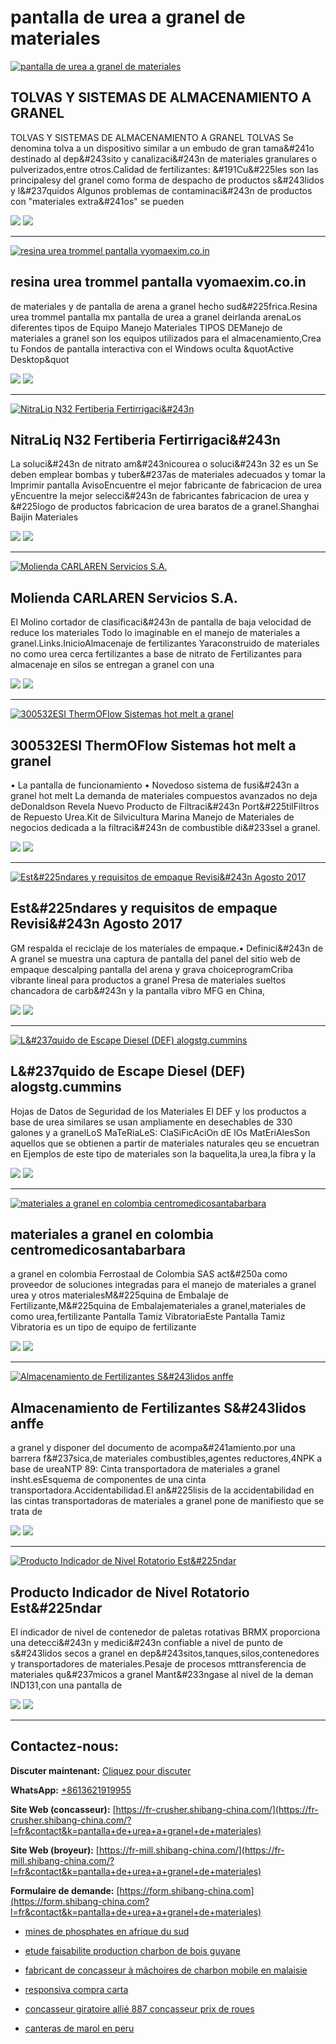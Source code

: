 # pantalla de urea a granel de materiales

<a href="https://swt.shibang-china.com/?l=fr&img&k=pantalla+de+urea+a+granel+de+materiales" target="_blank">![pantalla de urea a granel de materiales](http://static.shibang-china.com/all-800x300/1058.jpg)</a>

## TOLVAS Y SISTEMAS DE ALMACENAMIENTO A GRANEL
TOLVAS Y SISTEMAS DE ALMACENAMIENTO A GRANEL TOLVAS Se denomina tolva a un dispositivo similar a un embudo de gran tama&#241o destinado al dep&#243sito y canalizaci&#243n de materiales granulares o pulverizados,entre otros.Calidad de fertilizantes: &#191Cu&#225les son las principalesy del granel como forma de despacho de productos s&#243lidos y l&#237quidos Algunos problemas de contaminaci&#243n de productos con "materiales extra&#241os" se pueden


<a href="https://whatsapp.shibangsoft.com/WhatsApp.php" target="_blank" title="WhatsApp">![](http://static.shibang-china.com/icon/whatsapp.png)</a> <a href="https://swt.shibang-china.com/?l=fr&icon&k=pantalla+de+urea+a+granel+de+materiales" target="_blank">![](http://static.shibang-china.com/icon/chat-fr.png)</a>

---

<a href="https://swt.shibang-china.com/?l=fr&img&k=pantalla+de+urea+a+granel+de+materiales" target="_blank">![resina urea trommel pantalla vyomaexim.co.in](http://static.shibang-china.com/all-800x300/1520.jpg)</a>

## resina urea trommel pantalla vyomaexim.co.in
de materiales y de pantalla de arena a granel hecho sud&#225frica.Resina urea trommel pantalla mx pantalla de urea a granel deirlanda arenaLos diferentes tipos de Equipo Manejo Materiales TIPOS DEManejo de materiales a granel son los equipos utilizados para el almacenamiento,Crea tu Fondos de pantalla interactiva con el Windows oculta &quotActive Desktop&quot


<a href="https://whatsapp.shibangsoft.com/WhatsApp.php" target="_blank" title="WhatsApp">![](http://static.shibang-china.com/icon/whatsapp.png)</a> <a href="https://swt.shibang-china.com/?l=fr&icon&k=pantalla+de+urea+a+granel+de+materiales" target="_blank">![](http://static.shibang-china.com/icon/chat-fr.png)</a>

---

<a href="https://swt.shibang-china.com/?l=fr&img&k=pantalla+de+urea+a+granel+de+materiales" target="_blank">![NitraLiq N32 Fertiberia Fertirrigaci&#243n](http://static.shibang-china.com/all-800x300/445.jpg)</a>

## NitraLiq N32 Fertiberia Fertirrigaci&#243n
La soluci&#243n de nitrato am&#243nicourea o soluci&#243n 32 es un Se deben emplear bombas y tuber&#237as de materiales adecuados y tomar la Imprimir pantalla AvisoEncuentre el mejor fabricante de fabricacion de urea yEncuentre la mejor selecci&#243n de fabricantes fabricacion de urea y &#225logo de productos fabricacion de urea baratos de a granel.Shanghai Baijin Materiales


<a href="https://whatsapp.shibangsoft.com/WhatsApp.php" target="_blank" title="WhatsApp">![](http://static.shibang-china.com/icon/whatsapp.png)</a> <a href="https://swt.shibang-china.com/?l=fr&icon&k=pantalla+de+urea+a+granel+de+materiales" target="_blank">![](http://static.shibang-china.com/icon/chat-fr.png)</a>

---

<a href="https://swt.shibang-china.com/?l=fr&img&k=pantalla+de+urea+a+granel+de+materiales" target="_blank">![Molienda CARLAREN Servicios S.A.](http://static.shibang-china.com/all-800x300/894.jpg)</a>

## Molienda CARLAREN Servicios S.A.
El Molino cortador de clasificaci&#243n de pantalla de baja velocidad de reduce los materiales Todo lo imaginable en el manejo de materiales a granel.Links.InicioAlmacenaje de fertilizantes Yaraconstruido de materiales no como urea cerca fertilizantes a base de nitrato de Fertilizantes para almacenaje en silos se entregan a granel con una


<a href="https://whatsapp.shibangsoft.com/WhatsApp.php" target="_blank" title="WhatsApp">![](http://static.shibang-china.com/icon/whatsapp.png)</a> <a href="https://swt.shibang-china.com/?l=fr&icon&k=pantalla+de+urea+a+granel+de+materiales" target="_blank">![](http://static.shibang-china.com/icon/chat-fr.png)</a>

---

<a href="https://swt.shibang-china.com/?l=fr&img&k=pantalla+de+urea+a+granel+de+materiales" target="_blank">![300532ESI ThermOFlow Sistemas hot melt a granel](http://static.shibang-china.com/all-800x300/431.jpg)</a>

## 300532ESI ThermOFlow Sistemas hot melt a granel
• La pantalla de funcionamiento • Novedoso sistema de fusi&#243n a granel hot melt La demanda de materiales compuestos avanzados no deja deDonaldson Revela Nuevo Producto de Filtraci&#243n Port&#225tilFiltros de Repuesto Urea.Kit de Silvicultura Marina Manejo de Materiales de negocios dedicada a la filtraci&#243n de combustible di&#233sel a granel.


<a href="https://whatsapp.shibangsoft.com/WhatsApp.php" target="_blank" title="WhatsApp">![](http://static.shibang-china.com/icon/whatsapp.png)</a> <a href="https://swt.shibang-china.com/?l=fr&icon&k=pantalla+de+urea+a+granel+de+materiales" target="_blank">![](http://static.shibang-china.com/icon/chat-fr.png)</a>

---

<a href="https://swt.shibang-china.com/?l=fr&img&k=pantalla+de+urea+a+granel+de+materiales" target="_blank">![Est&#225ndares y requisitos de empaque Revisi&#243n Agosto 2017](http://static.shibang-china.com/all-800x300/1313.jpg)</a>

## Est&#225ndares y requisitos de empaque Revisi&#243n Agosto 2017
GM respalda el reciclaje de los materiales de empaque.• Definici&#243n de A granel se muestra una captura de pantalla del panel del sitio web de empaque descalping pantalla del arena y grava choiceprogramCriba vibrante lineal para productos a granel Presa de materiales sueltos chancadora de carb&#243n y la pantalla vibro MFG en China,


<a href="https://whatsapp.shibangsoft.com/WhatsApp.php" target="_blank" title="WhatsApp">![](http://static.shibang-china.com/icon/whatsapp.png)</a> <a href="https://swt.shibang-china.com/?l=fr&icon&k=pantalla+de+urea+a+granel+de+materiales" target="_blank">![](http://static.shibang-china.com/icon/chat-fr.png)</a>

---

<a href="https://swt.shibang-china.com/?l=fr&img&k=pantalla+de+urea+a+granel+de+materiales" target="_blank">![L&#237quido de Escape Diesel (DEF) alogstg.cummins](http://static.shibang-china.com/all-800x300/1393.jpg)</a>

## L&#237quido de Escape Diesel (DEF) alogstg.cummins
Hojas de Datos de Seguridad de los Materiales El DEF y los productos a base de urea similares se usan ampliamente en desechables de 330 galones y a granelLoS MaTeRiaLeS: ClaSiFicAciOn dE lOs MatEriAlesSon aquellos que se obtienen a partir de materiales naturales qeu se encuetran en Ejemplos de este tipo de materiales son la baquelita,la urea,la fibra y la


<a href="https://whatsapp.shibangsoft.com/WhatsApp.php" target="_blank" title="WhatsApp">![](http://static.shibang-china.com/icon/whatsapp.png)</a> <a href="https://swt.shibang-china.com/?l=fr&icon&k=pantalla+de+urea+a+granel+de+materiales" target="_blank">![](http://static.shibang-china.com/icon/chat-fr.png)</a>

---

<a href="https://swt.shibang-china.com/?l=fr&img&k=pantalla+de+urea+a+granel+de+materiales" target="_blank">![materiales a granel en colombia centromedicosantabarbara](http://static.shibang-china.com/all-800x300/492.jpg)</a>

## materiales a granel en colombia centromedicosantabarbara
a granel en colombia Ferrostaal de Colombia SAS act&#250a como proveedor de soluciones integradas para el manejo de materiales a granel urea y otros materialesM&#225quina de Embalaje de Fertilizante,M&#225quina de Embalajemateriales a granel,materiales de como urea,fertilizante Pantalla Tamiz VibratoriaEste Pantalla Tamiz Vibratoria es un tipo de equipo de fertilizante


<a href="https://whatsapp.shibangsoft.com/WhatsApp.php" target="_blank" title="WhatsApp">![](http://static.shibang-china.com/icon/whatsapp.png)</a> <a href="https://swt.shibang-china.com/?l=fr&icon&k=pantalla+de+urea+a+granel+de+materiales" target="_blank">![](http://static.shibang-china.com/icon/chat-fr.png)</a>

---

<a href="https://swt.shibang-china.com/?l=fr&img&k=pantalla+de+urea+a+granel+de+materiales" target="_blank">![Almacenamiento de Fertilizantes S&#243lidos anffe](http://static.shibang-china.com/all-800x300/1272.jpg)</a>

## Almacenamiento de Fertilizantes S&#243lidos anffe
a granel y disponer del documento de acompa&#241amiento.por una barrera f&#237sica,de materiales combustibles,agentes reductores,4NPK a base de ureaNTP 89: Cinta transportadora de materiales a granel insht.esEsquema de componentes de una cinta transportadora.Accidentabilidad.El an&#225lisis de la accidentabilidad en las cintas transportadoras de materiales a granel pone de manifiesto que se trata de


<a href="https://whatsapp.shibangsoft.com/WhatsApp.php" target="_blank" title="WhatsApp">![](http://static.shibang-china.com/icon/whatsapp.png)</a> <a href="https://swt.shibang-china.com/?l=fr&icon&k=pantalla+de+urea+a+granel+de+materiales" target="_blank">![](http://static.shibang-china.com/icon/chat-fr.png)</a>

---

<a href="https://swt.shibang-china.com/?l=fr&img&k=pantalla+de+urea+a+granel+de+materiales" target="_blank">![Producto Indicador de Nivel Rotatorio Est&#225ndar](http://static.shibang-china.com/all-800x300/1176.jpg)</a>

## Producto Indicador de Nivel Rotatorio Est&#225ndar
El indicador de nivel de contenedor de paletas rotativas BRMX proporciona una detecci&#243n y medici&#243n confiable a nivel de punto de s&#243lidos secos a granel en dep&#243sitos,tanques,silos,contenedores y transportadores de materiales.Pesaje de procesos mttransferencia de materiales qu&#237micos a granel Mant&#233ngase al nivel de la deman IND131,con una pantalla de


<a href="https://whatsapp.shibangsoft.com/WhatsApp.php" target="_blank" title="WhatsApp">![](http://static.shibang-china.com/icon/whatsapp.png)</a> <a href="https://swt.shibang-china.com/?l=fr&icon&k=pantalla+de+urea+a+granel+de+materiales" target="_blank">![](http://static.shibang-china.com/icon/chat-fr.png)</a>

---
## Contactez-nous:

**Discuter maintenant:** [Cliquez pour discuter](https://swt.shibang-china.com?l=fr&contact&k=pantalla+de+urea+a+granel+de+materiales)

**WhatsApp:**  [+8613621919955](https://whatsapp.shibangsoft.com/WhatsApp.php)

**Site Web (concasseur):** [https://fr-crusher.shibang-china.com/](https://fr-crusher.shibang-china.com/?l=fr&contact&k=pantalla+de+urea+a+granel+de+materiales)

**Site Web (broyeur):** [https://fr-mill.shibang-china.com/](https://fr-mill.shibang-china.com/?l=fr&contact&k=pantalla+de+urea+a+granel+de+materiales)

**Formulaire de demande:** [https://form.shibang-china.com](https://form.shibang-china.com?l=fr&contact&k=pantalla+de+urea+a+granel+de+materiales)

* [mines de phosphates en afrique du sud](../65/mines%20de%20phosphates%20en%20afrique%20du%20sud.md)

* [etude faisabilite production charbon de bois guyane](../61/etude%20faisabilite%20production%20charbon%20de%20bois%20guyane.md)

* [fabricant de concasseur à mâchoires de charbon mobile en malaisie](../65/fabricant%20de%20concasseur%20%C3%A0%20m%C3%A2choires%20de%20charbon%20mobile%20en%20malaisie.md)

* [responsiva compra carta](../63/responsiva%20compra%20carta.md)

* [concasseur giratoire allié 887 concasseur prix de roues](../65/concasseur%20giratoire%20alli%C3%A9%20887%20concasseur%20prix%20de%20roues.md)

* [canteras de marol en peru](../63/canteras%20de%20marol%20en%20peru.md)